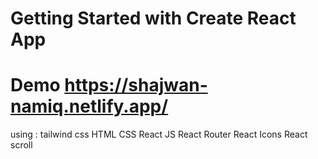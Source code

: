 # Getting Started with Create React App
# Demo https://shajwan-namiq.netlify.app/
using :
tailwind css
HTML
CSS
React JS
React Router
React Icons
React scroll

